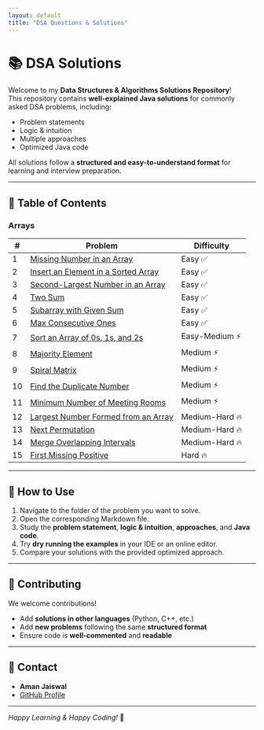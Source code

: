 ```yaml
---
layout: default
title: "DSA Questions & Solutions"
---
```


# 📚 DSA Solutions

Welcome to my **Data Structures & Algorithms Solutions Repository**!  
This repository contains **well-explained Java solutions** for commonly asked DSA problems, including:

- Problem statements
- Logic & intuition
- Multiple approaches
- Optimized Java code

All solutions follow a **structured and easy-to-understand format** for learning and interview preparation.

---

## 🔹 Table of Contents

### Arrays

| #  | Problem                                                                           | Difficulty     |
|----|-----------------------------------------------------------------------------------|----------------|
| 1  | [Missing Number in an Array](questions/arrays/missing_number.md)                  | Easy ✅         |
| 2  | [Insert an Element in a Sorted Array](questions/arrays/insert_in_sorted_array.md) | Easy ✅         |
| 3  | [Second-Largest Number in an Array](questions/arrays/second_largest.md)           | Easy ✅         |
| 4  | [Two Sum](questions/arrays/two_sum.md)                                            | Easy ✅         |
| 5  | [Subarray with Given Sum](questions/arrays/subarray_sum.md)                       | Easy ✅         |
| 6  | [Max Consecutive Ones](questions/arrays/max_consecutive_ones.md)                  | Easy ✅         |
| 7  | [Sort an Array of 0s, 1s, and 2s](questions/arrays/sort012.md)                    | Easy-Medium ⚡  |
| 8  | [Majority Element](questions/arrays/majority_element.md)                          | Medium ⚡       |
| 9  | [Spiral Matrix](questions/arrays/spiral_matrix.md)                                | Medium ⚡       |
| 10 | [Find the Duplicate Number](questions/arrays/duplicate_number.md)                 | Medium ⚡       |
| 11 | [Minimum Number of Meeting Rooms](questions/arrays/number_of_meeting_rooms.md)    | Medium ⚡       |
| 12 | [Largest Number Formed from an Array](questions/arrays/largest_number.md)         | Medium-Hard 🔥 |
| 13 | [Next Permutation](questions/arrays/next_permutation.md)                          | Medium-Hard 🔥 |
| 14 | [Merge Overlapping Intervals](questions/arrays/merge_intervals.md)                | Medium-Hard 🔥 |
| 15 | [First Missing Positive](questions/arrays/missing_positive.md)                    | Hard 🔥        |

---

## 🔹 How to Use
1. Navigate to the folder of the problem you want to solve.
2. Open the corresponding Markdown file.
3. Study the **problem statement**, **logic & intuition**, **approaches**, and **Java code**.
4. Try **dry running the examples** in your IDE or an online editor.
5. Compare your solutions with the provided optimized approach.

---

## 🔹 Contributing
We welcome contributions!

- Add **solutions in other languages** (Python, C++, etc.)
- Add **new problems** following the same **structured format**
- Ensure code is **well-commented** and **readable**

---

## 🔹 Contact
- **Aman Jaiswal**
- [GitHub Profile](https://github.com/amanjaiswal30)

---

*Happy Learning & Happy Coding!* 🚀
